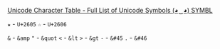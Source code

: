 [Unicode Character Table - Full List of Unicode Symbols (◕‿◕) SYMBL](https://symbl.cc/en/unicode/table/)

`★` - `U+2605`
`☆` - `U+2606`

`&` - `&amp`
`"` - `&quot`
`<` - `&lt`
`>` - `&gt`
`-` - `&#45`
`.` - `&#46`

